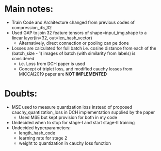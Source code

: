 # Main notes: #

- Train Code and Architecture changed from previous codes of compression_d5_32
- Used GAP to join 32 feature tensors of shape=input_img.shape to a linear layer(in=32, out=len_hash_vector)
	- Alternatively, direct connection or pooling can pe done
- Losses are calculated for full batch i.e. cosine distance from each of the (batch_size - 1) images of batch (with similarity from labels) is considered
	- i.e. Loss from DCH paper is used
	- Concept of triplet loss, and modified cauchy losses from MICCAI2019 paper are **NOT IMPLEMENTED**

# Doubts: #

- MSE used to measure quantization loss instead of proposed cauchy_quantization_loss in DCH implementation supplied by the paper
	- Used MSE but kept provision for both in my code
- Undecided when to stop for stage-I and start stage-II training
- Undecided hyperparameters:
	- length_hash_code
	- learning rate for stage 2
	- weight to quantization in cauchy loss function
